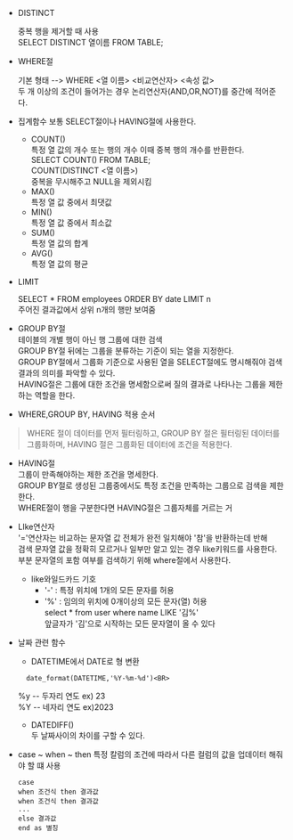 * DISTINCT
  
  중복 행을 제거할 때 사용<BR>
  SELECT DISTINCT 열이름 FROM TABLE;
* WHERE절

  기본 형태 --> WHERE <열 이름> <비교연산자> <속성 값><BR>
  두 개 이상의 조건이 들어가는 경우 논리연산자(AND,OR,NOT)를 중간에 적어준다.

* 집계함수
  보통 SELECT절이나 HAVING절에 사용한다.
    * COUNT()<BR>
      특정 열 값의 개수 또는 행의 개수 이때 중복 행의 개수를 반환한다.<BR>
      SELECT COUNT() FROM TABLE;<BR>
      COUNT(DISTINCT <열 이름>)<BR>
      중복을 무시해주고 NULL을 제외시킴
    * MAX()<BR>
      특정 열 값 중에서 최댓값
    * MIN()<BR>
      특정 열 값 중에서 최소값
    * SUM()<BR>
      특정 열 값의 합계
    * AVG()<BR>
      특정 열 값의 평균

* LIMIT
  
  SELECT * FROM employees ORDER BY date LIMIT n<BR>
  주어진 결과값에서 상위 n개의 행만 보여줌

* GROUP BY절<BR>
  테이블의 개별 행이 아닌 행 그룹에 대한 검색<BR>
  GROUP BY절 뒤에는 그룹을 분류하는 기준이 되는 열을 지정한다.<BR>
  GROUP BY절에서 그룹화 기준으로 사용된 열을 SELECT절에도 명시해줘야 검색 결과의 의미를 파악할 수 있다.<BR>
  HAVING절은 그룹에 대한 조건을 명세함으로써 질의 결과로 나타나는 그룹을 제한하는 역할을 한다.<BR>
 * WHERE,GROUP BY, HAVING 적용 순서

  > WHERE 절이 데이터를 먼저 필터링하고, GROUP BY 절은 필터링된 데이터를 그룹화하며, HAVING 절은 그룹화된 데이터에 조건을 적용한다.
* HAVING절<BR>
  그룹이 만족해야하는 제한 조건을 명세한다.<BR>
  GROUP BY절로 생성된 그룹중에서도 특정 조건을 만족하는 그룹으로 검색을 제한한다.<BR>
  WHERE절이 행을 구분한다면 HAVING절은 그룹자체를 거르는 거<BR>
  
* LIke연산자<br>
  '='연산자는 비교하는 문자열 값 전체가 완전 일치해야 '참'을 반환하는데 반해<br>
  검색 문자열 값을 정확히 모르거나 일부만 알고 있는 경우 like키워드를 사용한다.<br>
  부분 문자열의 포함 여부를 검색하기 위해 where절에서 사용한다.<br>
  * like와일드카드 기호
    * '-' : 특정 위치에 1개의 모든 문자를 허용
    * '%' : 임의의 위치에 0개이상의 모든 문자(열) 허용<br>
  select * from user where name LIKE  '김%'<br>
  앞글자가 '김'으로 시작하는 모든 문자열이 올 수 있다

* 날짜 관련 함수
  * DATETIME에서 DATE로 형 변환<BR>
  ```
    date_format(DATETIME,'%Y-%m-%d')<BR>
  ```
    %y -- 두자리 연도 ex) 23<BR>
    %Y -- 네자리 연도 ex)2023
  * DATEDIFF()<BR>
    두 날짜사이의 차이를 구할 수 있다.
* case ~ when ~ then
  특정 칼럼의 조건에 따라서 다른 컬럼의 값을 업데이터 해줘야 할 떄 사용<br>
  ```
  case
  when 조건식 then 결과값
  when 조건식 then 결과값
  ...
  else 결과값
  end as 별칭
  ```

    
